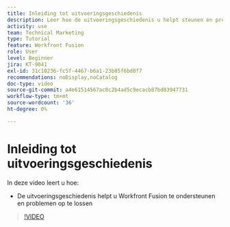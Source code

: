 ```yaml
---
title: Inleiding tot uitvoeringsgeschiedenis
description: Leer hoe de uitvoeringsgeschiedenis u helpt steunen en problemen oplossen in  [!DNL Adobe Workfront Fusion].
activity: use
team: Technical Marketing
type: Tutorial
feature: Workfront Fusion
role: User
level: Beginner
jira: KT-9041
exl-id: 31c10236-fc5f-4467-b6a1-23b85f6bd0f7
recommendations: noDisplay,noCatalog
doc-type: video
source-git-commit: a4e61514567ac8c2b4ad5c9ecacb87bd83947731
workflow-type: tm+mt
source-wordcount: '36'
ht-degree: 0%

---
```


# Inleiding tot uitvoeringsgeschiedenis

In deze video leert u hoe:

* De uitvoeringsgeschiedenis helpt u Workfront Fusion te ondersteunen en problemen op te lossen

>[!VIDEO](https://video.tv.adobe.com/v/335282/?quality=12&learn=on)
